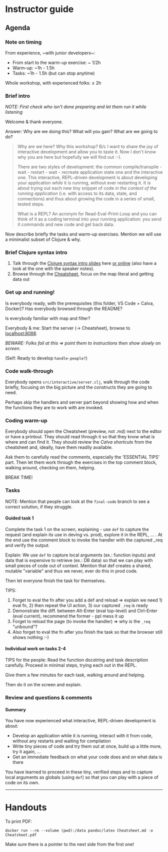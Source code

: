 Instructor guide
================

Agenda
------

### Note on timing

From experience, ~with junior developers~:

* From start to the warm-up exercise: ~ 1/2h
* Warm-up: ~1h - 1.5h
* Tasks:  ~1h - 1.5h (but can stop anytime)

Whole workshop, with experienced folks: ± 2h

### Brief intro

_NOTE: First check who isn't done preparing and let them run it while listening_

Welcome & thank everyone.

Answer: Why are we doing this? What will you gain? What are we going to do?

> Why are we here? Why this workshop? B/c I want to share the joy of interactive development and allow you to taste it. 
> Now I don't know why you are here but hopefully we will find out :-).
>
> There are two styles of development: the common compile/transpile - wait - restart - wait - recreate application state one and the interactive one. This interactive, REPL-driven development is about developing your application _while_ it is running,
without ever restarting it. It is about trying out each new tiny snippet of code _in the context of the running application_ (i.e. with access to its data, state, and connections) and thus about growing the code in a series of small, tested steps.
>
> What is a REPL? An acronym for Read-Eval-Print-Loop and you can think of it as a coding terminal into your running application: you send it commands and new code and get back data.

Now describe briefly the tasks and warm-up exercises. Mention we will use a minimalist subset of Clojure & why.

### Brief Clojure syntax intro

1. Talk through the [Clojure syntax intro slides](doc/Clojure%20syntax%20intro%20slides.pdf) here [or online](https://docs.google.com/presentation/d/1_toJRBJeBrOO6sDtjxSNoq8A3EVE3VxdqXXcOKp1-kM/edit?usp=sharing) (also have a look at the one with the speaker notes).
2. Browse through the [Cheatsheet](Cheatsheet.md), focus on the map literal and getting data out

### Get up and running!

Is everybody ready, with the prerequisites (this folder, VS Code + Calva, Docker)?
Has everybody browsed through the README?

Is everybody familiar with map and filter?

Everybody & me: Start the server (-> Cheatsheet), browse to [localhost:8088](http://localhost:8088/).

_BEWARE: Folks fail at this => point them to instructions then show slowly on screen._

(Self: Ready to develop `handle-people?`)

### Code walk-through

Everybody opens `src/interactive/server.clj`, walk through the code briefly, focusing on the big picture and the constructs they are going to need.

Perhaps skip the handlers and server part beyond showing how and when the functions they are to work with are invoked.

### Coding warm-up

Everybody should open the Cheatsheet (preview, not .md) next to the editor or have a printout.
They should read through it so that they know what is where and can find it.
They should review the _Calva shortcuts_ from the cheatsheet and, ideally, have them readily available.

Ask them to carefully read the comments, especially the 'ESSENTIAL TIPS' part.
Then let them work through the exercises in the top comment block, walking around, checking on them, helping.

BREAK TIME!
### Tasks

NOTE: Mention that people can look at the `final-code` branch to see a correct solution, if they struggle.

#### Guided task 1

Complete the task 1 on the screen, explaining - use `def` to capture the request (and explain its use in deving vs. prod), explore it in the REPL, ... . At the end use the comment block to invoke the handler with the captured _req and verify the output.

Explain: We use `def` to capture local arguments (ex.: function inputs) and data that is expensive
to retrieve (ex.: DB data) so that we can play with small pieces of code out of context. Mention that def creates a shared, mutable "variable" and thus we never, ever do this in prod code.

Then let everyone finish the task for themselves.

TIPS: 

1. Forget to eval the fn after you add a def and reload => explain we need 1) eval fn, 2) then repeat the UI action, 3) our captured `_req` is ready
2. Demonstrate the diff. between Alt-Enter (eval top-level) and Ctrl-Enter (eval current), recommend the former - ppl mess it up
3. Forget to reload the page (to invoke the handler) => why is the `_req` "unbound"?
4. Also forget to eval the fn after you finish the task so that the browser still shows nothing :-)

#### Individual work on tasks 2-4

TIPS for the people: Read the function docstring and task description carefully. Proceed in minimal steps, trying each out in the REPL.

Give them a few minutes for each task, walking around and helping.

Then do it on the screen and explain.

### Review and questions & comments

#### Summary

You have now experienced what interactive, REPL-driven development is about:

* Develop an application while it is running, interact with it from code, without any restarts and waiting for compilation 
* Write tiny pieces of code and try them out at once, build up a little more, try it again, ...
* Get an immediate feedback on what your code does and on what data is there

You have learned to proceed in these tiny, verified steps and to capture local arguments as globals (using `def`) so that you can play with a piece of code on its own.

----

# Handouts

To print PDF: 

    docker run --rm --volume (pwd):/data pandoc/latex Cheatsheet.md -o Cheatsheet.pdf

Make sure there is a pointer to the next side from the first one!